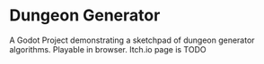 # Dungeon Generator

A Godot Project demonstrating a sketchpad of dungeon generator algorithms. Playable in browser.
Itch.io page is TODO
